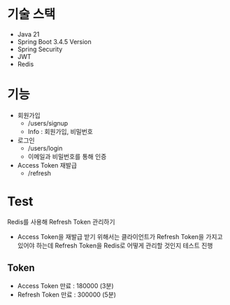 # 기술 스택
- Java 21
- Spring Boot 3.4.5 Version
- Spring Security
- JWT
- Redis

# 기능
- 회원가입
  - /users/signup
  - Info : 회원가입, 비밀번호
- 로그인
  - /users/login
  - 이메일과 비밀번호를 통해 인증
- Access Token 재발급
  - /refresh

# Test
Redis를 사용해 Refresh Token 관리하기
- Access Token을 재발급 받기 위해서는 클라이언트가 Refresh Token을 가지고 있어야 하는데 Refresh Token을 Redis로 어떻게 관리할 것인지 테스트 진행

## Token
- Access Token 만료 : 180000 (3분)
- Refresh Token 만료 : 300000 (5분)